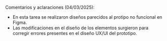 Comentarios y aclaraciones (04/03/2025):

- En esta tarea se realizaron diseños parecidos al protipo no funcional en Figma.
- Las modificaciones en el diseño de los elementos surgieron para corregir errores presentes en el diseño UX/UI del prototipo.  
